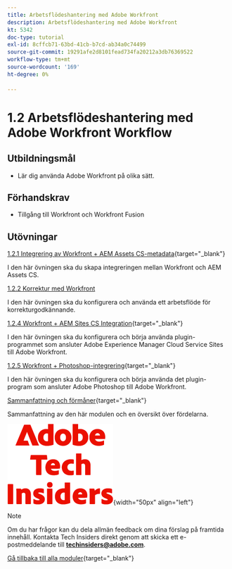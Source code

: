 ```yaml
---
title: Arbetsflödeshantering med Adobe Workfront
description: Arbetsflödeshantering med Adobe Workfront
kt: 5342
doc-type: tutorial
exl-id: 8cffcb71-63bd-41cb-b7cd-ab34a0c74499
source-git-commit: 19291afe2d8101fead734fa20212a3db76369522
workflow-type: tm+mt
source-wordcount: '169'
ht-degree: 0%

---
```


# 1.2 Arbetsflödeshantering med Adobe Workfront Workflow

## Utbildningsmål

- Lär dig använda Adobe Workfront på olika sätt.

## Förhandskrav

- Tillgång till Workfront och Workfront Fusion

## Utövningar

[1.2.1 Integrering av Workfront + AEM Assets CS-metadata](./ex1.md){target="_blank"}

I den här övningen ska du skapa integreringen mellan Workfront och AEM Assets CS.

[1.2.2 Korrektur med Workfront](./ex2.md)

I den här övningen ska du konfigurera och använda ett arbetsflöde för korrekturgodkännande.

[1.2.4 Workfront + AEM Sites CS Integration](./ex4.md){target="_blank"}

I den här övningen ska du konfigurera och börja använda plugin-programmet som ansluter Adobe Experience Manager Cloud Service Sites till Adobe Workfront.

[1.2.5 Workfront + Photoshop-integrering](./ex5.md){target="_blank"}

I den här övningen ska du konfigurera och börja använda det plugin-program som ansluter Adobe Photoshop till Adobe Workfront.

[Sammanfattning och förmåner](./summary.md){target="_blank"}

Sammanfattning av den här modulen och en översikt över fördelarna.

![Tech Insiders](./../../../assets/images/techinsiders.png){width="50px" align="left"}

>[!NOTE]
>
>Om du har frågor kan du dela allmän feedback om dina förslag på framtida innehåll. Kontakta Tech Insiders direkt genom att skicka ett e-postmeddelande till **techinsiders@adobe.com**.

[Gå tillbaka till alla moduler](../../../overview.md){target="_blank"}
